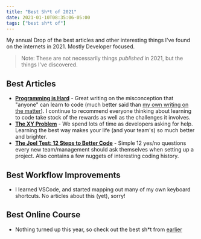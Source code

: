 ```yaml
---
title: "Best Sh*t of 2021"
date: 2021-01-10T08:35:06-05:00
tags: ["best sh*t of"]
---
```


My annual Drop of the best articles and other interesting things I've found on the internets in 2021. Mostly Developer focused.

> Note: These are not necessarily things _published_ in 2021, but the things I've discovered.

## Best Articles
- **[Programming is Hard](https://dorinlazar.ro/2021-02-programming-is-hard/)** - Great writing on the misconception
that "anyone" can learn to code (much better said than [my own writing on the matter](/please-maybe-learn-to-code/)). I continue to recommend everyone thinking about learning to code take stock of the rewards as well as the challenges it involves.
- **[The XY Problem](https://xyproblem.info/)** - We spend lots of time as developers asking for help. Learning the best way makes your life (and your team's) so much better and brighter.
- **[The Joel Test: 12 Steps to Better Code](https://www.joelonsoftware.com/2000/08/09/the-joel-test-12-steps-to-better-code/)** - Simple 12 yes/no questions every new team/management should ask
themselves when setting up a project. Also contains a few nuggets of interesting coding history.

## Best Workflow Improvements
- I learned VSCode, and started mapping out many of my own keyboard shortcuts. No articles about this (yet), sorry!

## Best Online Course

- Nothing turned up this year, so check out the best sh*t from [earlier](/best-sht-of-2020#best-online-course)
